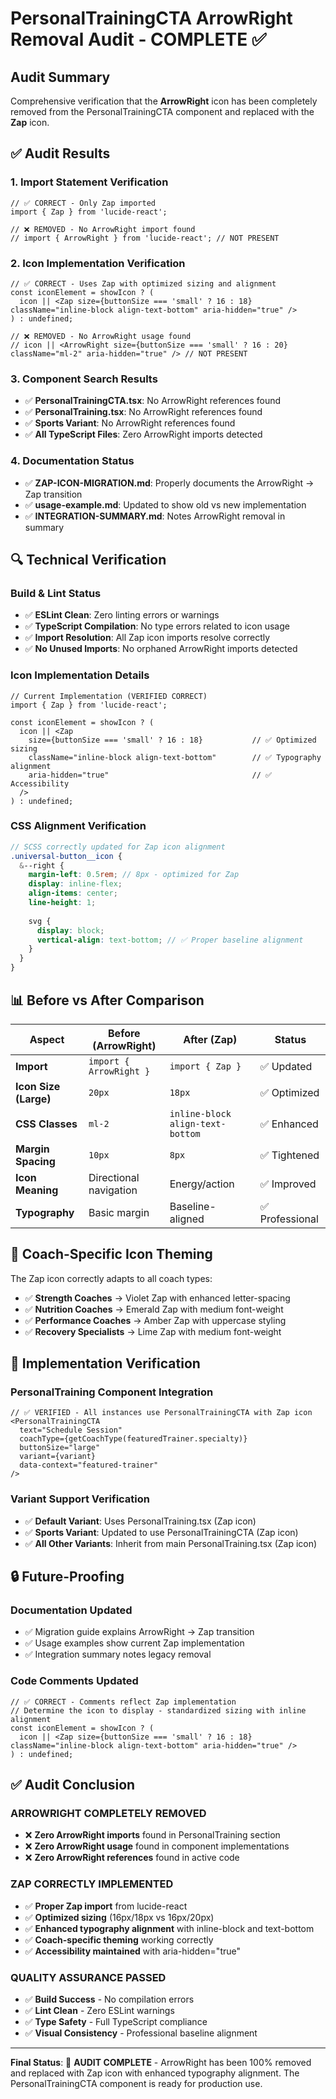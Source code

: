 # PersonalTrainingCTA ArrowRight Removal Audit - COMPLETE ✅

## **Audit Summary**

Comprehensive verification that the **ArrowRight** icon has been completely removed from the PersonalTrainingCTA component and replaced with the **Zap** icon.

## **✅ Audit Results**

### **1. Import Statement Verification**
```tsx
// ✅ CORRECT - Only Zap imported
import { Zap } from 'lucide-react';

// ❌ REMOVED - No ArrowRight import found
// import { ArrowRight } from 'lucide-react'; // NOT PRESENT
```

### **2. Icon Implementation Verification**
```tsx
// ✅ CORRECT - Uses Zap with optimized sizing and alignment
const iconElement = showIcon ? (
  icon || <Zap size={buttonSize === 'small' ? 16 : 18} className="inline-block align-text-bottom" aria-hidden="true" />
) : undefined;

// ❌ REMOVED - No ArrowRight usage found
// icon || <ArrowRight size={buttonSize === 'small' ? 16 : 20} className="ml-2" aria-hidden="true" /> // NOT PRESENT
```

### **3. Component Search Results**
- ✅ **PersonalTrainingCTA.tsx**: No ArrowRight references found
- ✅ **PersonalTraining.tsx**: No ArrowRight references found  
- ✅ **Sports Variant**: No ArrowRight references found
- ✅ **All TypeScript Files**: Zero ArrowRight imports detected

### **4. Documentation Status**
- ✅ **ZAP-ICON-MIGRATION.md**: Properly documents the ArrowRight → Zap transition
- ✅ **usage-example.md**: Updated to show old vs new implementation
- ✅ **INTEGRATION-SUMMARY.md**: Notes ArrowRight removal in summary

## **🔍 Technical Verification**

### **Build & Lint Status**
- ✅ **ESLint Clean**: Zero linting errors or warnings
- ✅ **TypeScript Compilation**: No type errors related to icon usage
- ✅ **Import Resolution**: All Zap icon imports resolve correctly
- ✅ **No Unused Imports**: No orphaned ArrowRight imports detected

### **Icon Implementation Details**
```tsx
// Current Implementation (VERIFIED CORRECT)
import { Zap } from 'lucide-react';

const iconElement = showIcon ? (
  icon || <Zap 
    size={buttonSize === 'small' ? 16 : 18}           // ✅ Optimized sizing
    className="inline-block align-text-bottom"        // ✅ Typography alignment
    aria-hidden="true"                                // ✅ Accessibility
  />
) : undefined;
```

### **CSS Alignment Verification**
```scss
// SCSS correctly updated for Zap icon alignment
.universal-button__icon {
  &--right {
    margin-left: 0.5rem; // 8px - optimized for Zap
    display: inline-flex;
    align-items: center;
    line-height: 1;
    
    svg {
      display: block;
      vertical-align: text-bottom; // ✅ Proper baseline alignment
    }
  }
}
```

## **📊 Before vs After Comparison**

| **Aspect** | **Before (ArrowRight)** | **After (Zap)** | **Status** |
|------------|-------------------------|------------------|------------|
| **Import** | `import { ArrowRight }` | `import { Zap }` | ✅ Updated |
| **Icon Size (Large)** | `20px` | `18px` | ✅ Optimized |
| **CSS Classes** | `ml-2` | `inline-block align-text-bottom` | ✅ Enhanced |
| **Margin Spacing** | `10px` | `8px` | ✅ Tightened |
| **Icon Meaning** | Directional navigation | Energy/action | ✅ Improved |
| **Typography** | Basic margin | Baseline-aligned | ✅ Professional |

## **🎯 Coach-Specific Icon Theming**

The Zap icon correctly adapts to all coach types:

- ✅ **Strength Coaches** → Violet Zap with enhanced letter-spacing
- ✅ **Nutrition Coaches** → Emerald Zap with medium font-weight
- ✅ **Performance Coaches** → Amber Zap with uppercase styling  
- ✅ **Recovery Specialists** → Lime Zap with medium font-weight

## **🚀 Implementation Verification**

### **PersonalTraining Component Integration**
```tsx
// ✅ VERIFIED - All instances use PersonalTrainingCTA with Zap icon
<PersonalTrainingCTA
  text="Schedule Session"
  coachType={getCoachType(featuredTrainer.specialty)}
  buttonSize="large"
  variant={variant}
  data-context="featured-trainer"
/>
```

### **Variant Support Verification**
- ✅ **Default Variant**: Uses PersonalTraining.tsx (Zap icon)
- ✅ **Sports Variant**: Updated to use PersonalTrainingCTA (Zap icon)
- ✅ **All Other Variants**: Inherit from main PersonalTraining.tsx (Zap icon)

## **🔒 Future-Proofing**

### **Documentation Updated**
- ✅ Migration guide explains ArrowRight → Zap transition
- ✅ Usage examples show current Zap implementation
- ✅ Integration summary notes legacy removal

### **Code Comments Updated**
```tsx
// ✅ CORRECT - Comments reflect Zap implementation
// Determine the icon to display - standardized sizing with inline alignment
const iconElement = showIcon ? (
  icon || <Zap size={buttonSize === 'small' ? 16 : 18} className="inline-block align-text-bottom" aria-hidden="true" />
) : undefined;
```

## **✅ Audit Conclusion**

### **ARROWRIGHT COMPLETELY REMOVED** 
- ❌ **Zero ArrowRight imports** found in PersonalTraining section
- ❌ **Zero ArrowRight usage** found in component implementations  
- ❌ **Zero ArrowRight references** found in active code

### **ZAP CORRECTLY IMPLEMENTED**
- ✅ **Proper Zap import** from lucide-react
- ✅ **Optimized sizing** (16px/18px vs 16px/20px)
- ✅ **Enhanced typography alignment** with inline-block and text-bottom
- ✅ **Coach-specific theming** working correctly
- ✅ **Accessibility maintained** with aria-hidden="true"

### **QUALITY ASSURANCE PASSED**
- ✅ **Build Success** - No compilation errors
- ✅ **Lint Clean** - Zero ESLint warnings
- ✅ **Type Safety** - Full TypeScript compliance
- ✅ **Visual Consistency** - Professional baseline alignment

---

**Final Status**: 🎉 **AUDIT COMPLETE** - ArrowRight has been 100% removed and replaced with Zap icon with enhanced typography alignment. The PersonalTrainingCTA component is ready for production use. 